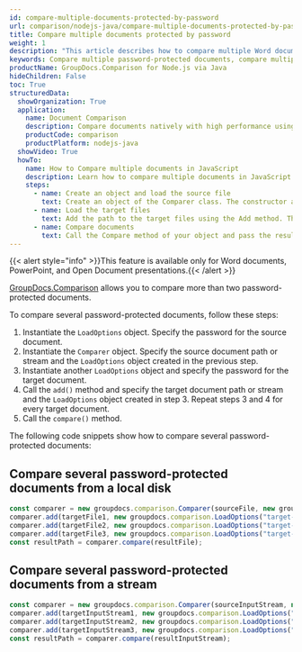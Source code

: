 ```yaml
---
id: compare-multiple-documents-protected-by-password
url: comparison/nodejs-java/compare-multiple-documents-protected-by-password
title: Compare multiple documents protected by password
weight: 1
description: "This article describes how to compare multiple Word documents or PowerPoint presentations protected by password using GroupDocs.Comparison for Node.js via Java API."
keywords: Compare multiple password-protected documents, compare multiple protected documents
productName: GroupDocs.Comparison for Node.js via Java
hideChildren: False
toc: True
structuredData:
  showOrganization: True
  application:
    name: Document Comparison
    description: Compare documents natively with high performance using JavaScript language and GroupDocs.Comparison for Node.js via Java
    productCode: comparison
    productPlatform: nodejs-java
  showVideo: True
  howTo:
    name: How to Compare multiple documents in JavaScript
    description: Learn how to compare multiple documents in JavaScript step by step
    steps:
      - name: Create an object and load the source file
        text: Create an object of the Comparer class. The constructor accepts the source file path or source file stream as the first parameter and a LoadOption object as a second parameter. You may specify absolute or relative file paths as per your requirements.
      - name: Load the target files
        text: Add the path to the target files using the Add method. The second parameter is a LoadOption object that contains the password.
      - name: Compare documents
        text: Call the Compare method of your object and pass the resulting file path as the parameter.
---
```


{{< alert style="info" >}}This feature is available only for Word documents, PowerPoint, and Open Document presentations.{{< /alert >}}

[GroupDocs.Comparison](https://products.groupdocs.com/comparison/nodejs-java) allows you to compare more than two password-protected documents.

To compare several password-protected documents, follow these steps:

1.  Instantiate the `LoadOptions`<!--](https://reference.groupdocs.com/comparison/nodejs-java/com.groupdocs.comparison.options.load/loadoptions)--> object. Specify the password for the source document.
2.  Instantiate the `Comparer`<!--](https://reference.groupdocs.com/comparison/nodejs-java/com.groupdocs.comparison/comparer)--> object. Specify the source document path or stream and the `LoadOptions`<!--](https://reference.groupdocs.com/comparison/nodejs-java/com.groupdocs.comparison.options.load/loadoptions)--> object created in the previous step.
3.  Instantiate another `LoadOptions`<!--](https://reference.groupdocs.com/comparison/nodejs-java/com.groupdocs.comparison.options.load/loadoptions)--> object and specify the password for the target document.
4.  Call the `add()`<!--](https://reference.groupdocs.com/comparison/nodejs-java/com.groupdocs.comparison/comparer/#add-java.lang.String-com.groupdocs.comparison.options.load.LoadOptions-)--> method and specify the target document path or stream and the `LoadOptions`<!--](https://reference.groupdocs.com/comparison/nodejs-java/com.groupdocs.comparison.options.load/loadoptions)--> object created in step 3. Repeat steps 3 and 4 for every target document.
5.  Call the `compare()`<!--](https://reference.groupdocs.com/comparison/nodejs-java/com.groupdocs.comparison/comparer/#compare-java.lang.String-)--> method.

The following code snippets show how to compare several password-protected documents:

## Compare several password-protected documents from a local disk

```javascript
const comparer = new groupdocs.comparison.Comparer(sourceFile, new groupdocs.comparison.LoadOptions("source-password"));
comparer.add(targetFile1, new groupdocs.comparison.LoadOptions("target-password"));
comparer.add(targetFile2, new groupdocs.comparison.LoadOptions("target-password"));
comparer.add(targetFile3, new groupdocs.comparison.LoadOptions("target-password"));
const resultPath = comparer.compare(resultFile);
```

## Compare several password-protected documents from a stream

```javascript
const comparer = new groupdocs.comparison.Comparer(sourceInputStream, new groupdocs.comparison.LoadOptions("source-password"));
comparer.add(targetInputStream1, new groupdocs.comparison.LoadOptions("target-password"));
comparer.add(targetInputStream2, new groupdocs.comparison.LoadOptions("target-password"));
comparer.add(targetInputStream3, new groupdocs.comparison.LoadOptions("target-password"));
const resultPath = comparer.compare(resultInputStream);
```